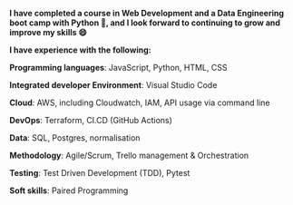 **I have completed a course in Web Development and a Data Engineering boot camp with Python 🎉, and I look forward to continuing to grow and improve my skills 😄**


**I have experience with the following:**

**Programming languages**: JavaScript, Python, HTML, CSS 

**Integrated developer Environment**: Visual Studio Code 

**Cloud**: AWS, including Cloudwatch, IAM, API usage via command line 

**DevOps**: Terraform, CI.CD (GitHub Actions) 

**Data**: SQL, Postgres, normalisation 

**Methodology**: Agile/Scrum, Trello management & Orchestration 

**Testing**: Test Driven Development (TDD), Pytest 

**Soft skills**: Paired Programming 
